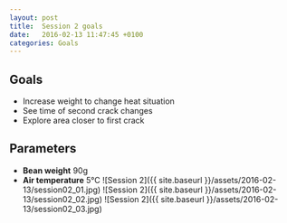 ```yaml
---
layout: post
title:  Session 2 goals
date:   2016-02-13 11:47:45 +0100
categories: Goals
---
```


## Goals
* Increase weight to change heat situation
* See time of second crack changes
* Explore area closer to first crack

## Parameters
* **Bean weight** 90g
* **Air temperature** 5°C
![Session 2]({{ site.baseurl }}/assets/2016-02-13/session02_01.jpg)
![Session 2]({{ site.baseurl }}/assets/2016-02-13/session02_02.jpg)
![Session 2]({{ site.baseurl }}/assets/2016-02-13/session02_03.jpg)
